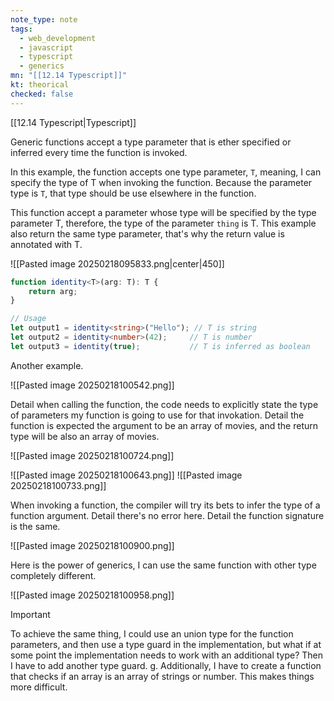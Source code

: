 ```yaml
---
note_type: note
tags:
  - web_development
  - javascript
  - typescript
  - generics
mn: "[[12.14 Typescript]]"
kt: theorical
checked: false
---
```

[[12.14 Typescript|Typescript]]

Generic functions accept a type parameter that is ether specified or inferred every time the function is invoked.

In this example, the function accepts one type parameter, `T`, meaning, I can specify the type of T when invoking the function. Because the parameter type is `T`, that type should be use  elsewhere in the function. 

This function accept a parameter whose type will be specified by the type parameter T, therefore, the type of the parameter `thing` is T. This example also return the same type parameter, that's why the return value is annotated with T. 

![[Pasted image 20250218095833.png|center|450]]


```ts
function identity<T>(arg: T): T {
    return arg;
}

// Usage
let output1 = identity<string>("Hello"); // T is string
let output2 = identity<number>(42);     // T is number
let output3 = identity(true);           // T is inferred as boolean
```

Another example.

![[Pasted image 20250218100542.png]]

Detail when calling the function, the code needs to explicitly state the type of parameters my function is going to use for that invokation. Detail the function is expected the argument to be an array of movies, and the return type will be also an array of movies. 

![[Pasted image 20250218100724.png]]

![[Pasted image 20250218100643.png]]
![[Pasted image 20250218100733.png]]

When invoking a function, the compiler will try its bets to infer the type of a function argument. Detail there's no error here. Detail the function signature is the same. 

![[Pasted image 20250218100900.png]]

Here is the power of generics, I can use the same function with other type completely different.

![[Pasted image 20250218100958.png]]

>[!important]
>To achieve the same thing, I could use an union type for the function parameters, and then use a type guard in the implementation, but what if at some point the implementation needs to work with an additional type? Then I have to add another type guard. 
>g.
>Additionally, I have to create a function that checks if an array is an array of strings or number. This makes things more difficult.

